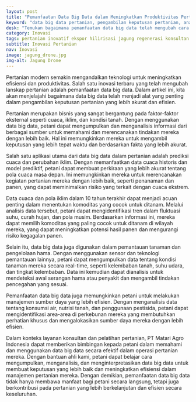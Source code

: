 ```yaml
---
layout: post
title: "Pemanfaatan Data Big Data dalam Meningkatkan Produktivitas Pertanian, Solusi Akurat dan Efisien"
keyword: "data big data pertanian, pengambilan keputusan pertanian, analisis data pertanian, efisiensi pertanian, pola iklim pertanian, Matari Agro Indonesia, konsultasi pertanian, pelatihan pertanian"
desk: "Temukan bagaimana pemanfaatan data big data telah mengubah cara pengambilan keputusan pertanian, memberikan petani akses ke informasi yang lebih akurat dan membantu meningkatkan efisiensi dalam manajemen pertanian. Pelajari lebih lanjut tentang bagaimana layanan konsultan dan pelatihan dari PT Matari Agro Indonesia dapat membantu petani memanfaatkan potensi data besar dalam operasi pertanian mereka, termasuk analisis pola iklim dan cuaca dalam menentukan komoditas yang cocok"
category: Inovasi
tags: pertanian inovatif ekspor hilirisasi jagung regenerasi konsultan ketahanan pangan
subtitle: Inovasi Pertanian
nav: Inovasi
image: jagung_drone.jpg
img-alt: Jagung Drone
---
```


Pertanian modern semakin mengandalkan teknologi untuk meningkatkan efisiensi dan produktivitas. Salah satu inovasi terbaru yang telah mengubah lanskap pertanian adalah pemanfaatan data big data. Dalam artikel ini, kita akan menjelajahi bagaimana data big data telah menjadi alat yang penting dalam pengambilan keputusan pertanian yang lebih akurat dan efisien.

Pertanian merupakan bisnis yang sangat bergantung pada faktor-faktor eksternal seperti cuaca, iklim, dan kondisi tanah. Dengan menggunakan data big data, petani dapat mengumpulkan dan menganalisis informasi dari berbagai sumber untuk memahami dan merencanakan tindakan mereka dengan lebih baik. Hal ini memungkinkan mereka untuk mengambil keputusan yang lebih tepat waktu dan berdasarkan fakta yang lebih akurat.

Salah satu aplikasi utama dari data big data dalam pertanian adalah prediksi cuaca dan perubahan iklim. Dengan memanfaatkan data cuaca historis dan model prediktif, petani dapat membuat perkiraan yang lebih akurat tentang pola cuaca masa depan. Ini memungkinkan mereka untuk merencanakan kegiatan pertanian mereka dengan lebih baik, seperti penanaman dan panen, yang dapat meminimalkan risiko yang terkait dengan cuaca ekstrem.

Data cuaca dan pola iklim dalam 10 tahun terakhir dapat menjadi acuan penting dalam menentukan komoditas yang cocok untuk ditanam. Melalui analisis data tersebut, petani dapat mengidentifikasi tren dalam fluktuasi suhu, curah hujan, dan pola musim. Berdasarkan informasi ini, mereka dapat memilih komoditas yang paling cocok untuk ditanam di wilayah mereka, yang dapat meningkatkan potensi hasil panen dan mengurangi risiko kegagalan panen.

Selain itu, data big data juga digunakan dalam pemantauan tanaman dan pengelolaan hama. Dengan menggunakan sensor dan teknologi pemantauan lainnya, petani dapat mengumpulkan data tentang kondisi tanaman mereka secara real-time, seperti kelembaban tanah, suhu udara, dan tingkat kelembaban. Data ini kemudian dapat dianalisis untuk mendeteksi awal serangan hama atau penyakit dan mengambil tindakan pencegahan yang sesuai.

Pemanfaatan data big data juga memungkinkan petani untuk melakukan manajemen sumber daya yang lebih efisien. Dengan menganalisis data tentang konsumsi air, nutrisi tanah, dan penggunaan pestisida, petani dapat mengidentifikasi area-area di perkebunan mereka yang membutuhkan perhatian khusus dan mengalokasikan sumber daya mereka dengan lebih efisien.

Dalam konteks layanan konsultan dan pelatihan pertanian, PT Matari Agro Indonesia dapat memberikan bimbingan kepada petani dalam memahami dan menggunakan data big data secara efektif dalam operasi pertanian mereka. Dengan bantuan ahli kami, petani dapat belajar cara mengumpulkan, menganalisis, dan menginterpretasikan data big data untuk membuat keputusan yang lebih baik dan meningkatkan efisiensi dalam manajemen pertanian mereka. Dengan demikian, pemanfaatan data big data tidak hanya membawa manfaat bagi petani secara langsung, tetapi juga berkontribusi pada pertanian yang lebih berkelanjutan dan efisien secara keseluruhan.
